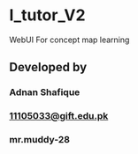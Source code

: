 # I_tutor_V2
WebUI For concept map learning 
## Developed by
### Adnan Shafique
### 11105033@gift.edu.pk  
### mr.muddy-28
